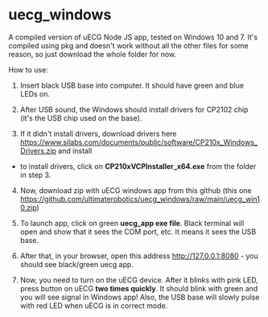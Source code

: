 # uecg_windows
A compiled version of uECG Node JS app, tested on Windows 10 and 7.
It's compiled using pkg and doesn't work without all the other files for some reason, so just download the whole folder for now.

How to use:

1. Insert black USB base into computer. It should have green and blue LEDs on.

2. After USB sound, the Windows should install drivers for CP2102 chip (it's the USB chip used on the base).

3. If it didn't install drivers, download drivers here https://www.silabs.com/documents/public/software/CP210x_Windows_Drivers.zip and install
 - to install drivers, click on **CP210xVCPInstaller_x64.exe** from the folder in step 3.
 
4. Now, download zip with uECG windows app from this github (this one https://github.com/ultimaterobotics/uecg_windows/raw/main/uecg_win10.zip)

5. To launch app, click on green **uecg_app exe file**. Black terminal will open and show that it sees the COM port, etc. It means it sees the USB base.

6. After that, in your browser, open this address http://127.0.0.1:8080 - you should see black/green uecg app.

7. Now, you need to turn on the uECG device. After it blinks with pink LED, press button on uECG **two times quickly**. It should blink with green and you will see signal in Windows app! Also, the USB base will slowly pulse with red LED when uECG is in correct mode.
